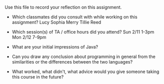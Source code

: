 Use this file to record your reflection on this assignment.

- Which classmates did you consult with while working on this assignment?
    Lucy
    Sophia
    Merry
    Tillie
    Reed

- Which session(s) of TA / office hours did you attend?
    Sun 2/11 1-3pm
    Mon 2/12 7-9pm

- What are your initial impressions of Java?


- Can you draw any conclusion about programming in general from the similarities or the differences between the two languages? 


- What worked, what didn't, what advice would you give someone taking this course in the future?

